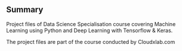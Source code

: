 ## Summary
Project files of Data Science Specialisation course covering Machine Learning using Python and Deep Learning with Tensorflow & Keras.





The project files are part of the course conducted by Cloudxlab.com
